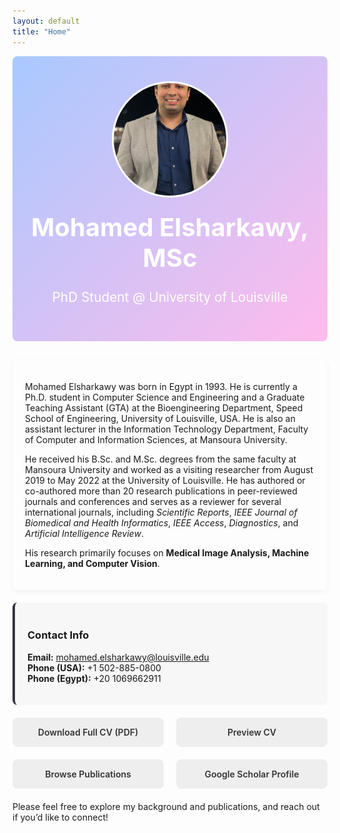 ```yaml
---
layout: default
title: "Home"
---
```


<style>
/* Inline styles to enhance the homepage look */

/* HERO SECTION: gradient background, centered content */
.hero {
  position: relative;
  background: linear-gradient(135deg, #a9c9ff 0%, #ffbbec 100%);
  color: #fff;
  text-align: center;
  padding: 40px 20px;
  border-radius: 8px;
  margin-bottom: 30px;
}

.hero img {
  border: 3px solid #fff;
  border-radius: 50%;
  width: 180px;
  height: 180px;
  object-fit: cover;
}

.hero h1 {
  font-size: 2.5rem;
  margin-top: 20px;
}

.hero h2 {
  font-size: 1.3rem;
  margin-top: 10px;
  font-weight: 400;
}

/* INTRO SECTION */
.intro {
  background-color: #fdfdfd;
  padding: 20px;
  border-radius: 8px;
  margin-bottom: 20px;
  box-shadow: 0 3px 10px rgba(0,0,0,0.05);
}

/* CONTACT CARD */
.contact-card {
  background-color: #f7f7f7;
  padding: 20px;
  border-left: 4px solid #334;
  border-radius: 8px;
  margin-bottom: 20px;
}

/* QUICK LINKS GRID */
.quick-links {
  display: flex;
  flex-wrap: wrap;
  gap: 20px;
  margin-bottom: 20px;
}

.quick-link-item {
  flex: 1 1 calc(25% - 20px); /* 4 items per row if space allows */
  min-width: 180px;
  background: #eee;
  text-align: center;
  padding: 15px;
  border-radius: 8px;
  transition: background 0.3s, transform 0.3s;
}

.quick-link-item:hover {
  background: #ddd;
  transform: translateY(-2px);
}

.quick-link-item a {
  text-decoration: none;
  color: #333;
  font-weight: 600;
}
</style>

<!-- HERO SECTION -->
<div class="hero">
  <img
    src="/assets/images/sharkawy.jpg"
    alt="Profile Photo"
  />
  <h1>Mohamed Elsharkawy, MSc</h1>
  <h2>PhD Student @ University of Louisville</h2>
</div>

<!-- INTRO / ABOUT SECTION -->
<div class="intro">
  <p>
    Mohamed Elsharkawy was born in Egypt in 1993. He is currently a Ph.D. student in Computer Science and Engineering and a Graduate Teaching Assistant (GTA) at the Bioengineering Department, Speed School of Engineering, University of Louisville, USA. He is also an assistant lecturer in the Information Technology Department, Faculty of Computer and Information Sciences, at Mansoura University.
  </p>
  <p>
    He received his B.Sc. and M.Sc. degrees from the same faculty at Mansoura University and worked as a visiting researcher from August 2019 to May 2022 at the University of Louisville. He has authored or co-authored more than 20 research publications in peer-reviewed journals and conferences and serves as a reviewer for several international journals, including <em>Scientific Reports</em>, <em>IEEE Journal of Biomedical and Health Informatics</em>, <em>IEEE Access</em>, <em>Diagnostics</em>, and <em>Artificial Intelligence Review</em>.
  </p>
  <p>
    His research primarily focuses on <strong>Medical Image Analysis, Machine Learning, and Computer Vision</strong>.
  </p>
</div>

<!-- CONTACT CARD -->
<div class="contact-card">
  <h3>Contact Info</h3>
  <ul style="list-style:none; padding-left:0;">
    <li><strong>Email:</strong> <a href="mailto:mohamed.elsharkawy@louisville.edu">mohamed.elsharkawy@louisville.edu</a></li>
    <li><strong>Phone (USA):</strong> +1 502-885-0800</li>
    <li><strong>Phone (Egypt):</strong> +20 1069662911</li>
  </ul>
</div>

<!-- QUICK LINKS -->
<div class="quick-links">
  <div class="quick-link-item">
    <a href="/assets/files/elsharkawycv.pdf" target="_blank">
      Download Full CV (PDF)
    </a>
  </div>
  <div class="quick-link-item">
    <a href="/cv/">
      Preview CV
    </a>
  </div>
  <div class="quick-link-item">
    <a href="/publications/">
      Browse Publications
    </a>
  </div>
  <div class="quick-link-item">
    <a href="https://scholar.google.com/citations?user=IknnHU4AAAAJ&hl=en" target="_blank" rel="noopener">
      Google Scholar Profile
    </a>
  </div>
</div>

<p>
  Please feel free to explore my background and publications, and reach out if you’d like to connect!
</p>
